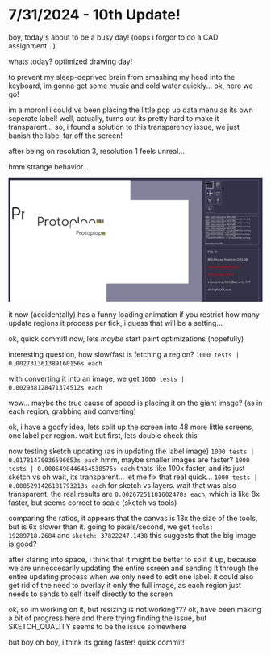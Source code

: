 # 7/31/2024 - 10th Update!

boy, today's about to be a busy day! (oops i forgor to do a CAD assignment...)

whats today? optimized drawing day!

to prevent my sleep-deprived brain from smashing my head into the keyboard, im gonna get some music and cold water quickly... ok, here we go!

im a moron! i could've been placing the little pop up data menu as its own seperate label! well, actually, turns out its pretty hard to make it transparent... so, i found a solution to this transparency issue, we just banish the label far off the screen!

after being on resolution 3, resolution 1 feels unreal... 

hmm strange behavior...

![huh](</updatelogs/images/072024/07312024 - 1.png>)

it now (accidentally) has a funny loading animation if you restrict how many update regions it process per tick, i guess that will be a setting...

ok, quick commit! now, lets *maybe* start paint optimizations (hopefully)

interesting question, how slow/fast is fetching a region? `1000 tests | 0.002731361389160156s each`

with converting it into an image, we get `1000 tests | 0.002938128471374512s each`

wow... maybe the true cause of speed is placing it on the giant image? (as in each region, grabbing and converting)

ok, i have a goofy idea, lets split up the screen into 48 more little screens, one label per region. wait but first, lets double check this

now testing sketch updating (as in updating the label image) `1000 tests | 0.01781470036506653s each` hmm, maybe smaller images are faster? `1000 tests | 0.0006498446464538575s each` thats like 100x faster, and its just sketch vs oh wait, its transparent... let me fix that real quick... `1000 tests | 0.0005291426181793213s each` for sketch vs layers. wait that was also transparent. the real results are `0.00267251181602478s each`, which is like 8x faster, but seems correct to scale (sketch vs tools)

comparing the ratios, it appears that the canvas is 13x the size of the tools, but is 6x slower than it. going to pixels/second, we get `tools: 19289718.2684` and `sketch: 37822247.1438` this suggests that the big image is good?

after staring into space, i think that it might be better to split it up, because we are unneccesarily updating the entire screen and sending it through the entire updating process when we only need to edit one label. it could also get rid of the need to overlay it only the full image, as each region just needs to sends to self itself directly to the screen

ok, so im working on it, but resizing is not working??? ok, have been making a bit of progress here and there trying finding the issue, but SKETCH_QUALITY seems to be the issue somewhere

but boy oh boy, i think its going faster! quick commit! 